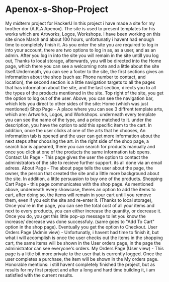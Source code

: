 # Apenox-s-Shop-Project
My midterm project for HackerU
In this project i have made a site for my brother dor (A.K.A Apenox). The site is used to present templates for his works which are Artworks, Logos, Workshops. I have been working on this site since March and about 100 hours, unfortunatly i havent had enough time to completely finish it. 
As you enter the site you are required to log in into your account, there are two options to log in as, as a user, and as an admin.
After you log in into the site you will remain in the site untill you log out, Thanks to local storage, afterwards, you will be directed into the Home page, which there you can see a welcoming note and a little about the site itself.Underneath, you can see a footer to the site, the first sections gives an information about the shop (such as: Phone number to contact, and location), the second section is a little navigation targets to all the pages that has information about the site, and the last section, directs you to all the types of the products mentioned in the site. Top right of the site, you get the option to log out of the user. Above, you can see the navigation bar, which lets you direct to other sides of the site:
Home (which was just mentioned)
Shop Page - A place where you can see 3 diffrent template arts, which are: Artworks, Logos, and Workshops. underneath every template you can see the name of the type, and a price matched to it. under the description, you have the option to add this specific item to the cart. In addition, once the user clicks at one of the arts that he chooses, An information tab is opened and the user can get more information about the next steps after choosing the art. in the right side of the shop page, a search bar is appeared, there you can search for products manually and once you click at one of the products the same information tab opens.
Contact Us Page - This page gives the user the option to contact the administrators of the site to recieve further support. its all done via an email adress.
About Page - The about page tells the user about the page, the owner, the person that created the site and a little more background about the site. In addition, a little persuasion to buy one of the products. 
Shopping Cart Page - this page communicates with the shop page. As mentioned above, underneath every showcase, theres an option to add the items to cart, after doing so, the items will remain in your cart untill you remove them, even if you exit the site and re-enter it. (Thanks to local storage), Once you're in the page, you can see the total cost of all your items and next to every products, you can either increase the quantity, or decrease it. Once you do, you get this little pop-up message to let you know the increase/ decrease was done successfuly. (same goes to "Add To Cart" option in the shop page). Eventually you get the option to Checkout.
User Orders Page (Admin view) - Unfortunatly, i havent had time to finish it, but what i will accomplish is once the user checks out the items in the shopping cart, the same items will be shown in the User orders page, in the page the administrator can see everyone's orders.
My Orders Page (User view) -  This page is a little bit more private to the user that is currently logged. Once the user completes a purchase, the item will be shown in the My orders page.
Honorable mentions: i still havent completely finished the project, but as results for my first project and after a long and hard time building it, i am satisfied with the current results.
